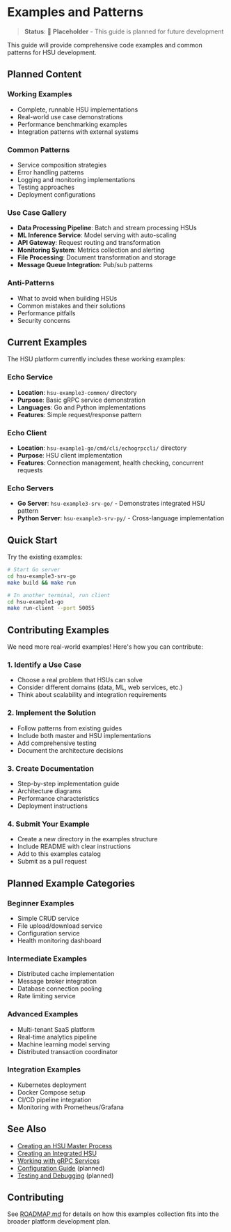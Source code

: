 # Examples and Patterns

> **Status**: 🚧 **Placeholder** - This guide is planned for future development

This guide will provide comprehensive code examples and common patterns for HSU development.

## Planned Content

### Working Examples
- Complete, runnable HSU implementations
- Real-world use case demonstrations
- Performance benchmarking examples
- Integration patterns with external systems

### Common Patterns
- Service composition strategies
- Error handling patterns
- Logging and monitoring implementations
- Testing approaches
- Deployment configurations

### Use Case Gallery
- **Data Processing Pipeline**: Batch and stream processing HSUs
- **ML Inference Service**: Model serving with auto-scaling
- **API Gateway**: Request routing and transformation
- **Monitoring System**: Metrics collection and alerting
- **File Processing**: Document transformation and storage
- **Message Queue Integration**: Pub/sub patterns

### Anti-Patterns
- What to avoid when building HSUs
- Common mistakes and their solutions
- Performance pitfalls
- Security concerns

## Current Examples

The HSU platform currently includes these working examples:

### Echo Service
- **Location**: `hsu-example3-common/` directory
- **Purpose**: Basic gRPC service demonstration
- **Languages**: Go and Python implementations
- **Features**: Simple request/response pattern

### Echo Client
- **Location**: `hsu-example1-go/cmd/cli/echogrpccli/` directory  
- **Purpose**: HSU client implementation
- **Features**: Connection management, health checking, concurrent requests

### Echo Servers
- **Go Server**: `hsu-example3-srv-go/` - Demonstrates integrated HSU pattern
- **Python Server**: `hsu-example3-srv-py/` - Cross-language implementation

## Quick Start

Try the existing examples:

```bash
# Start Go server
cd hsu-example3-srv-go
make build && make run

# In another terminal, run client
cd hsu-example1-go  
make run-client --port 50055
```

## Contributing Examples

We need more real-world examples! Here's how you can contribute:

### 1. Identify a Use Case
- Choose a real problem that HSUs can solve
- Consider different domains (data, ML, web services, etc.)
- Think about scalability and integration requirements

### 2. Implement the Solution
- Follow patterns from existing guides
- Include both master and HSU implementations
- Add comprehensive testing
- Document the architecture decisions

### 3. Create Documentation
- Step-by-step implementation guide
- Architecture diagrams
- Performance characteristics
- Deployment instructions

### 4. Submit Your Example
- Create a new directory in the examples structure
- Include README with clear instructions
- Add to this examples catalog
- Submit as a pull request

## Planned Example Categories

### **Beginner Examples**
- Simple CRUD service
- File upload/download service
- Configuration service
- Health monitoring dashboard

### **Intermediate Examples**
- Distributed cache implementation
- Message broker integration
- Database connection pooling
- Rate limiting service

### **Advanced Examples**
- Multi-tenant SaaS platform
- Real-time analytics pipeline
- Machine learning model serving
- Distributed transaction coordinator

### **Integration Examples**
- Kubernetes deployment
- Docker Compose setup
- CI/CD pipeline integration
- Monitoring with Prometheus/Grafana

## See Also

- [Creating an HSU Master Process](../guides/HSU_MASTER_GUIDE.md)
- [Creating an Integrated HSU](../tutorials/INTEGRATED_HSU_GUIDE.md)
- [Working with gRPC Services](grpc_services.md)
- [Configuration Guide](../deployment/configuration.md) (planned)
- [Testing and Debugging](../guides/TESTING_DEBUGGING.md) (planned)

## Contributing

See [ROADMAP.md](../analysis/ROADMAP.md) for details on how this examples collection fits into the broader platform development plan. 
